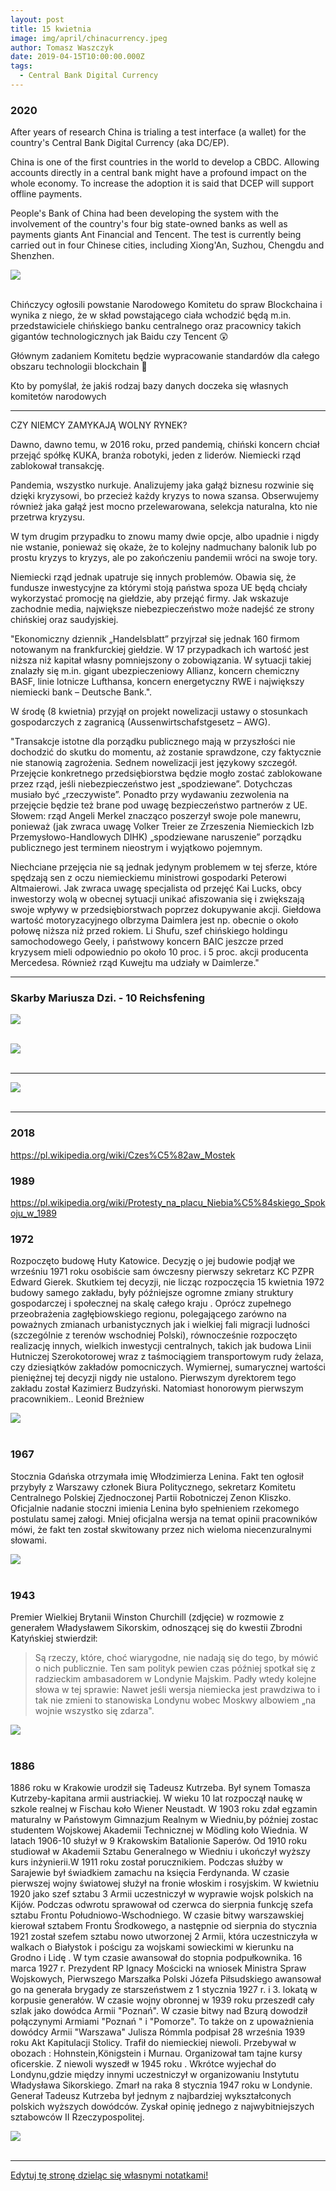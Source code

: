 ```yaml
---
layout: post
title: 15 kwietnia
image: img/april/chinacurrency.jpeg
author: Tomasz Waszczyk
date: 2019-04-15T10:00:00.000Z
tags:
  - Central Bank Digital Currency
---
```


### 2020

After years of research China is trialing a test interface (a wallet) for the country's Central Bank Digital Currency (aka DC/EP).

China is one of the first countries in the world to develop a CBDC. Allowing accounts directly in a central bank might have a profound impact on the whole economy.
To increase the adoption it is said that DCEP will support offline payments.

People's Bank of China had been developing the system with the involvement of the country's four big state-owned banks as well as payments giants Ant Financial and Tencent.
The test is currently being carried out in four Chinese cities, including Xiong'An, Suzhou, Chengdu and Shenzhen.

<img src="./img/april/chinacurrency.jpeg"><br><br>

Chińczycy ogłosili powstanie Narodowego Komitetu do spraw Blockchaina i wynika z niego, że w skład powstającego ciała wchodzić będą m.in. przedstawiciele chińskiego banku centralnego oraz pracownicy takich gigantów technologicznych jak Baidu czy Tencent 😲

Głównym zadaniem Komitetu będzie wypracowanie standardów dla całego obszaru technologii blockchain 🧐

Kto by pomyślał, że jakiś rodzaj bazy danych doczeka się własnych komitetów narodowych

---

CZY NIEMCY ZAMYKAJĄ WOLNY RYNEK?

Dawno, dawno temu, w 2016 roku, przed pandemią, chiński koncern chciał przejąć spółkę KUKA, branża robotyki, jeden z liderów. Niemiecki rząd zablokował transakcję.

Pandemia, wszystko nurkuje. Analizujemy jaka gałąź biznesu rozwinie się dzięki kryzysowi, bo przecież każdy kryzys to nowa szansa. Obserwujemy również jaka gałąź jest mocno przelewarowana, selekcja naturalna, kto nie przetrwa kryzysu.

W tym drugim przypadku to znowu mamy dwie opcje, albo upadnie i nigdy nie wstanie, ponieważ się okaże, że to kolejny nadmuchany balonik lub po prostu kryzys to kryzys, ale po zakończeniu pandemii wróci na swoje tory.

Niemiecki rząd jednak upatruje się innych problemów. Obawia się, że fundusze inwestycyjne za którymi stoją państwa spoza UE będą chciały wykorzystać promocję na giełdzie, aby przejąć firmy. Jak wskazuje zachodnie media, największe niebezpieczeństwo może nadejść ze strony chińskiej oraz saudyjskiej.

"Ekonomiczny dziennik „Handelsblatt” przyjrzał się jednak 160 firmom notowanym na frankfurckiej giełdzie. W 17 przypadkach ich wartość jest niższa niż kapitał własny pomniejszony o zobowiązania. W sytuacji takiej znalazły się m.in. gigant ubezpieczeniowy Allianz, koncern chemiczny BASF, linie lotnicze Lufthansa, koncern energetyczny RWE i największy niemiecki bank – Deutsche Bank.".

W środę (8 kwietnia) przyjął on projekt nowelizacji ustawy o stosunkach gospodarczych z zagranicą (Aussenwirtschafstgesetz – AWG).

"Transakcje istotne dla porządku publicznego mają w przyszłości nie dochodzić do skutku do momentu, aż zostanie sprawdzone, czy faktycznie nie stanowią zagrożenia. Sednem nowelizacji jest językowy szczegół. Przejęcie konkretnego przedsiębiorstwa będzie mogło zostać zablokowane przez rząd, jeśli niebezpieczeństwo jest „spodziewane”. Dotychczas musiało być „rzeczywiste”. Ponadto przy wydawaniu zezwolenia na przejęcie będzie też brane pod uwagę bezpieczeństwo partnerów z UE. Słowem: rząd Angeli Merkel znacząco poszerzył swoje pole manewru, ponieważ (jak zwraca uwagę Volker Treier ze Zrzeszenia Niemieckich Izb Przemysłowo-Handlowych DIHK) „spodziewane naruszenie” porządku publicznego jest terminem nieostrym i wyjątkowo pojemnym.

Niechciane przejęcia nie są jednak jedynym problemem w tej sferze, które spędzają sen z oczu niemieckiemu ministrowi gospodarki Peterowi Altmaierowi. Jak zwraca uwagę specjalista od przejęć Kai Lucks, obcy inwestorzy wolą w obecnej sytuacji unikać afiszowania się i zwiększają swoje wpływy w przedsiębiorstwach poprzez dokupywanie akcji. Giełdowa wartość motoryzacyjnego olbrzyma Daimlera jest np. obecnie o około połowę niższa niż przed rokiem. Li Shufu, szef chińskiego holdingu samochodowego Geely, i państwowy koncern BAIC jeszcze przed kryzysem mieli odpowiednio po około 10 proc. i 5 proc. akcji producenta Mercedesa. Również rząd Kuwejtu ma udziały w Daimlerze."

---

### Skarby Mariusza Dzi. - 10 Reichsfening

<img src="./img/april/reichfening.jpeg"><br><br>

<img src="./img/april/reichfening2.jpeg"><br><br>

---

<img src="./img/april/morawiecki-zadluzenie.png"><br><br>

---

### 2018

https://pl.wikipedia.org/wiki/Czes%C5%82aw_Mostek

### 1989

https://pl.wikipedia.org/wiki/Protesty_na_placu_Niebia%C5%84skiego_Spokoju_w_1989

### 1972

Rozpoczęto budowę Huty Katowice. Decyzję o jej budowie podjął we wrześniu 1971 roku osobiście sam ówczesny pierwszy sekretarz KC PZPR Edward Gierek.
Skutkiem tej decyzji, nie licząc rozpoczęcia
15 kwietnia 1972 budowy samego zakładu,
były późniejsze ogromne zmiany struktury
gospodarczej i społecznej na skalę całego
kraju . Oprócz zupełnego przeobrażenia
zagłębiowskiego regionu, polegającego
zarówno na poważnych zmianach
urbanistycznych jak i wielkiej fali migracji
ludności (szczególnie z terenów wschodniej
Polski), równocześnie rozpoczęto realizację
innych, wielkich inwestycji centralnych,
takich jak budowa Linii Hutniczej
Szerokotorowej wraz z taśmociągiem
transportowym rudy żelaza, czy
dziesiątków zakładów pomocniczych.
Wymiernej, sumarycznej wartości pieniężnej
tej decyzji nigdy nie ustalono. Pierwszym dyrektorem tego zakładu został Kazimierz Budzyński. Natomiast honorowym pierwszym pracownikiem.. Leonid Breżniew

<img src="./img/april/hutaktw.jpg"><br><br>

### 1967

Stocznia Gdańska otrzymała imię Włodzimierza Lenina. Fakt ten ogłosił przybyły z Warszawy członek Biura Politycznego, sekretarz Komitetu Centralnego Polskiej Zjednoczonej Partii Robotniczej Zenon Kliszko.
Oficjalnie nadanie stoczni imienia Lenina było spełnieniem rzekomego postulatu samej załogi. Mniej oficjalna wersja na temat opinii pracowników mówi, że fakt ten został skwitowany przez nich wieloma niecenzuralnymi słowami.

<img src="./img/april/stocznia.jpg"><br><br>

### 1943

Premier Wielkiej Brytanii Winston Churchill (zdjęcie) w rozmowie z generałem Władysławem Sikorskim, odnoszącej się do kwestii Zbrodni Katyńskiej stwierdził:
> Są rzeczy, które, choć wiarygodne, nie nadają się do tego, by mówić o nich publicznie.
Ten sam polityk pewien czas później spotkał się z radzieckim ambasadorem w Londynie Majskim. Padły wtedy kolejne słowa w tej sprawie:
>Nawet jeśli wersja niemiecka jest prawdziwa to i tak nie zmieni to stanowiska Londynu wobec Moskwy albowiem „na wojnie wszystko się zdarza".

<img src="./img/april/churchil.jpg"><br><br>

### 1886

1886 roku w Krakowie urodził się Tadeusz Kutrzeba.
Był synem Tomasza Kutrzeby-kapitana armii austriackiej. W wieku 10 lat rozpoczął naukę w szkole realnej w Fischau koło Wiener Neustadt.
W 1903 roku zdał egzamin maturalny w Państowym Gimnazjum Realnym w Wiedniu,by później zostac studentem Wojskowej Akademii Technicznej w Mödling koło Wiednia. W latach 1906-10 służył w 9 Krakowskim Batalionie Saperów. Od 1910 roku studiował w Akademii Sztabu Generalnego w Wiedniu i ukończył wyższy kurs inżynierii.W 1911 roku został porucznikiem. Podczas służby w Sarajewie był świadkiem zamachu na księcia Ferdynanda. W czasie pierwszej wojny światowej służył na fronie włoskim i rosyjskim. W kwietniu 1920 jako szef sztabu 3 Armii
uczestniczył w wyprawie wojsk polskich na Kijów. Podczas odwrotu sprawował od czerwca do sierpnia funkcję szefa sztabu
Frontu Południowo-Wschodniego. W czasie bitwy warszawskiej kierował sztabem Frontu Środkowego, a następnie od sierpnia
do stycznia 1921 został szefem sztabu nowo utworzonej 2 Armii, która uczestniczyła w walkach o Białystok i pościgu za wojskami sowieckimi w kierunku na Grodno i Lidę . W tym czasie awansował do stopnia podpułkownika.
16 marca 1927 r. Prezydent RP Ignacy Mościcki na wniosek Ministra Spraw Wojskowych, Pierwszego Marszałka Polski
Józefa Piłsudskiego awansował go na generała brygady ze starszeństwem z 1 stycznia 1927 r. i 3. lokatą w korpusie
generałów. W czasie wojny obronnej w 1939 roku przeszedł cały szlak jako dowódca Armii "Poznań". W czasie bitwy nad Bzurą dowodził połączynymi Armiami "Poznań " i "Pomorze". To także on z upoważnienia dowódcy Armii "Warszawa" Julisza Rómmla podpisał 28 września 1939 roku Akt Kapitulacji Stolicy. Trafił do niemieckiej niewoli. Przebywał w obozach : Hohnstein,Königstein i Murnau. Organizował tam tajne kursy oficerskie. Z niewoli wyszedł w 1945 roku . Wkrótce wyjechał do Londynu,gdzie między innymi uczestniczył w organizowaniu Instytutu Władysława Sikorskiego. Zmarł na raka 8 stycznia 1947 roku w Londynie.
Generał Tadeusz Kutrzeba był jednym z najbardziej wykształconych polskich wyższych dowódców. Zyskał opinię jednego z najwybitniejszych sztabowców II Rzeczypospolitej.

<img src="./img/april/kutrzeba.jpg"><br><br>

---

<a href="https://github.com/TomaszWaszczyk/historia.waszczyk.com/edit/master/src/content/april-15.md" target="_blank">Edytuj tę stronę dzieląc się własnymi notatkami!</a>
